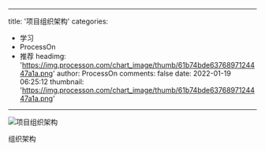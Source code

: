 
---
title: '项目组织架构'
categories: 
 - 学习
 - ProcessOn
 - 推荐
headimg: 'https://img.processon.com/chart_image/thumb/61b74bde6376897124447a1a.png'
author: ProcessOn
comments: false
date: 2022-01-19 06:25:12
thumbnail: 'https://img.processon.com/chart_image/thumb/61b74bde6376897124447a1a.png'
---

<div>   
<img class="thumb" alt="项目组织架构" src="https://img.processon.com/chart_image/thumb/61b74bde6376897124447a1a.png" referrerpolicy="no-referrer">
<p>组织架构</p>  
</div>
            